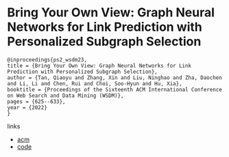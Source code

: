 # Bring Your Own View: Graph Neural Networks for Link Prediction with Personalized Subgraph Selection

```
@inproceedings{ps2_wsdm23,
title = {Bring Your Own View: Graph Neural Networks for Link Prediction with Personalized Subgraph Selection},
author = {Tan, Qiaoyu and Zhang, Xin and Liu, Ninghao and Zha, Daochen and Li, Li and Chen, Rui and Choi, Soo-Hyun and Hu, Xia},
booktitle = {Proceedings of the Sixteenth ACM International Conference on Web Search and Data Mining (WSDM)},
pages = {625--633},
year = {2022}
}
```

links
- [acm](https://dl.acm.org/doi/10.1145/3539597.3570407)
- [code](https://github.com/qiaoyu-tan/PS2)
